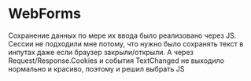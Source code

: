 # WebForms
Сохранение данных по мере их ввода было реализовано через JS. Сессии не подходили мне потому, что нужно было сохранять текст в инпутах даже если браузер закрыли/открыли. А через Request/Response.Cookies и события TextChanged не выходило нормально и красиво, поэтому и решил выбрать JS
